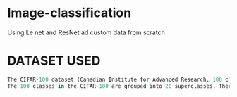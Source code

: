 # Image-classification
Using Le net and ResNet ad custom data from scratch
# DATASET USED
```python
The CIFAR-100 dataset (Canadian Institute for Advanced Research, 100 classes) is a subset of the Tiny Images dataset and consists of 60000 32x32 color images.
The 100 classes in the CIFAR-100 are grouped into 20 superclasses. There are 600 images per class.
```
